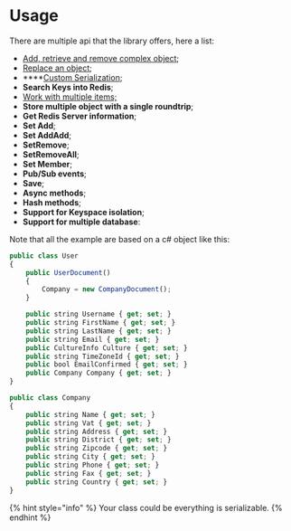 # Usage

There are multiple api that the library offers, here a list:

* [Add, retrieve and remove complex object](add-and-retrieve-complex-object-to-redis.md);
* [Replace an object](replace-an-object.md);
* ****[Custom Serialization](custom-serializer.md);
* **Search Keys into Redis**;
* [Work with multiple items;](work-with-multiple-items.md)
* **Store multiple object with a single roundtrip**;
* **Get Redis Server information**;
* **Set Add**;
* **Set AddAdd**;
* **SetRemove**;
* **SetRemoveAll**;
* **Set Member**;
* **Pub/Sub events**;
* **Save**;
* **Async methods**;
* **Hash methods**;
* **Support for Keyspace isolation**;
* **Support for multiple database**:

Note that all the example are based on a c# object like this:

```javascript
public class User
{
    public UserDocument()
    {
        Company = new CompanyDocument();
    }

    public string Username { get; set; }
    public string FirstName { get; set; }
    public string LastName { get; set; }
    public string Email { get; set; }
    public CultureInfo Culture { get; set; }
    public string TimeZoneId { get; set; }
    public bool EmailConfirmed { get; set; }
    public Company Company { get; set; }
}

public class Company
{
    public string Name { get; set; }
    public string Vat { get; set; }
    public string Address { get; set; }
    public string District { get; set; }
    public string Zipcode { get; set; }
    public string City { get; set; }
    public string Phone { get; set; }
    public string Fax { get; set; }
    public string Country { get; set; }
}
```

{% hint style="info" %}
&#x20;Your class could be everything is serializable.
{% endhint %}
